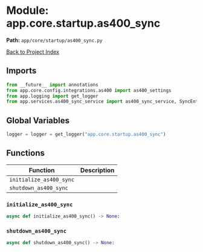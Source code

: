 # Module: app.core.startup.as400_sync

**Path:** `app/core/startup/as400_sync.py`

[Back to Project Index](../../../../index.md)

## Imports
```python
from __future__ import annotations
from app.core.config.integrations.as400 import as400_settings
from app.logging import get_logger
from app.services.as400_sync_service import as400_sync_service, SyncEntityType
```

## Global Variables
```python
logger = logger = get_logger("app.core.startup.as400_sync")
```

## Functions

| Function | Description |
| --- | --- |
| `initialize_as400_sync` |  |
| `shutdown_as400_sync` |  |

### `initialize_as400_sync`
```python
async def initialize_as400_sync() -> None:
```

### `shutdown_as400_sync`
```python
async def shutdown_as400_sync() -> None:
```
